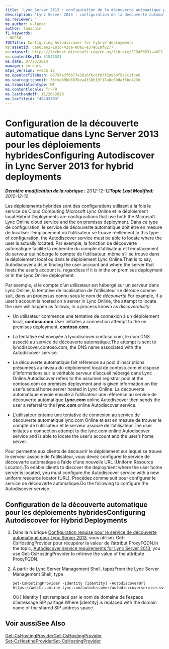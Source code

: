 ```yaml
---
title: 'Lync Server 2013 : configuration de la découverte automatique pour les déploiements hybrides'
description: 'Lync Server 2013 : configuration de la découverte automatique pour les déploiements hybrides.'
ms.reviewer: ''
ms.author: v-lanac
author: lanachin
f1.keywords:
- NOCSH
TOCTitle: Configuring Autodiscover for hybrid deployments
ms:assetid: ca605e62-181c-42ca-80a1-e37e610f8277
ms:mtpsurl: https://technet.microsoft.com/en-us/library/JJ945653(v=OCS.15)
ms:contentKeyID: 51541521
ms.date: 07/23/2014
manager: serdars
mtps_version: v=OCS.15
ms.openlocfilehash: e6797e3f6b77e3016f6cef87f2a930f5a7c1fce6
ms.sourcegitcommit: 36fee89bb887bea4f18b19f17a8c69daf5bc423d
ms.translationtype: MT
ms.contentlocale: fr-FR
ms.lasthandoff: 11/26/2020
ms.locfileid: "49433303"
---
```

# <a name="configuring-autodiscover-in-lync-server-2013-for-hybrid-deployments"></a><span data-ttu-id="fb6b2-103">Configuration de la découverte automatique dans Lync Server 2013 pour les déploiements hybrides</span><span class="sxs-lookup"><span data-stu-id="fb6b2-103">Configuring Autodiscover in Lync Server 2013 for hybrid deployments</span></span>

<div data-xmlns="http://www.w3.org/1999/xhtml">

<div class="topic" data-xmlns="http://www.w3.org/1999/xhtml" data-msxsl="urn:schemas-microsoft-com:xslt" data-cs="https://msdn.microsoft.com/">

<div data-asp="https://msdn2.microsoft.com/asp">



</div>

<div id="mainSection">

<div id="mainBody"><span data-ttu-id="fb6b2-104">

<span> </span></span><span class="sxs-lookup"><span data-stu-id="fb6b2-104">

<span> </span></span></span>

<span data-ttu-id="fb6b2-105">_**Dernière modification de la rubrique :** 2012-12-12_</span><span class="sxs-lookup"><span data-stu-id="fb6b2-105">_**Topic Last Modified:** 2012-12-12_</span></span>

<span data-ttu-id="fb6b2-106">Les déploiements hybrides sont des configurations utilisant à la fois le service de Cloud Computing Microsoft Lync Online et le déploiement local.</span><span class="sxs-lookup"><span data-stu-id="fb6b2-106">Hybrid Deployments are configurations that use both the Microsoft Lync Online cloud service and the on premises deployment.</span></span> <span data-ttu-id="fb6b2-107">Dans ce type de configuration, le service de découverte automatique doit être en mesure de localiser l’emplacement où l’utilisateur se trouve réellement.</span><span class="sxs-lookup"><span data-stu-id="fb6b2-107">In this type of configuration, the Autodiscover service must be able to locate where the user is actually located.</span></span> <span data-ttu-id="fb6b2-108">Par exemple, la fonction de découverte automatique facilite la recherche du compte d’utilisateur et l’emplacement du serveur qui héberge le compte de l’utilisateur, même s’il se trouve dans le déploiement local ou dans le déploiement Lync Online.</span><span class="sxs-lookup"><span data-stu-id="fb6b2-108">That is to say, Autodiscover aids in finding the user account and where the server that hosts the user’s account is, regardless if it is in the on premises deployment or in the Lync Online deployment.</span></span>

<span data-ttu-id="fb6b2-109">Par exemple, si le compte d’un utilisateur est hébergé sur un serveur dans Lync Online, la tentative de localisation de l’utilisateur se déroule comme suit, dans un processus connu sous le nom de *découverte*:</span><span class="sxs-lookup"><span data-stu-id="fb6b2-109">For example, if a user’s account is hosted on a server in Lync Online, the attempt to locate the user will happen as follows, in a process known as *discoverability*:</span></span>

  - <span data-ttu-id="fb6b2-110">Un utilisateur commence une tentative de connexion à un déploiement local, **contoso.com**.</span><span class="sxs-lookup"><span data-stu-id="fb6b2-110">User initiates a connection attempt to the on premises deployment, **contoso.com**.</span></span>

  - <span data-ttu-id="fb6b2-111">La tentative est envoyée à lyncdiscover.contoso.com, le nom DNS associé au service de découverte automatique.</span><span class="sxs-lookup"><span data-stu-id="fb6b2-111">The attempt is sent to lyncdiscover.contoso.com, the DNS name associated with the Autodiscover service.</span></span>

  - <span data-ttu-id="fb6b2-112">La découverte automatique fait référence au pool d’inscriptions présumées au niveau du déploiement local de contoso.com et dispose d’informations sur le véritable serveur d’accueil hébergé dans Lync Online.</span><span class="sxs-lookup"><span data-stu-id="fb6b2-112">Autodiscover refers to the assumed registrar pool at the contoso.com on premises deployment and is given information on the user’s actual home server hosted in Lync Online.</span></span> <span data-ttu-id="fb6b2-113">La découverte automatique envoie ensuite à l’utilisateur une référence au service de découverte automatique **Lync.com** online.</span><span class="sxs-lookup"><span data-stu-id="fb6b2-113">Autodiscover then sends the user a referral to the **lync.com** online Autodiscover service.</span></span>

  - <span data-ttu-id="fb6b2-114">L’utilisateur entame une tentative de connexion au service de découverte automatique lync.com Online et est en mesure de trouver le compte de l’utilisateur et le serveur associé de l’utilisateur.</span><span class="sxs-lookup"><span data-stu-id="fb6b2-114">The user initiates a connection attempt to the lync.com online Autodiscover service and is able to locate the user’s account and the user’s home server.</span></span>

<span data-ttu-id="fb6b2-115">Pour permettre aux clients de découvrir le déploiement sur lequel se trouve le serveur associé de l’utilisateur, vous devez configurer le service de découverte automatique à l’aide d’une nouvelle URL (Uniform Resource Locator).</span><span class="sxs-lookup"><span data-stu-id="fb6b2-115">To enable clients to discover the deployment where the user home server is located, you must configure the Autodiscover service with a new uniform resource locator (URL).</span></span> <span data-ttu-id="fb6b2-116">Procédez comme suit pour configurer le service de découverte automatique.</span><span class="sxs-lookup"><span data-stu-id="fb6b2-116">Do the following to configure the Autodiscover service.</span></span>

<div>

## <a name="configuring-autodiscover-for-hybrid-deployments"></a><span data-ttu-id="fb6b2-117">Configuration de la découverte automatique pour les déploiements hybrides</span><span class="sxs-lookup"><span data-stu-id="fb6b2-117">Configuring Autodiscover for Hybrid Deployments</span></span>

1.  <span data-ttu-id="fb6b2-118">Dans la rubrique [Configuration requise pour le service de découverte automatique pour Lync Server 2013](lync-server-2013-autodiscover-service-requirements.md), vous utilisez Get-CsHostingProvider pour récupérer la valeur de l’attribut ProxyFQDN.</span><span class="sxs-lookup"><span data-stu-id="fb6b2-118">In the topic, [Autodiscover service requirements for Lync Server 2013](lync-server-2013-autodiscover-service-requirements.md), you use Get-CsHostingProvider to retrieve the value of the attribute ProxyFQDN.</span></span>

2.  <span data-ttu-id="fb6b2-119">À partir de Lync Server Management Shell, tapez</span><span class="sxs-lookup"><span data-stu-id="fb6b2-119">From the Lync Server Management Shell, type</span></span>
    
        Set-CsHostingProvider -Identity [identity] -AutodiscoverUrl https://webdir.online.lync.com/autodiscover/autodisccoverservice.svc/root
    
    <span data-ttu-id="fb6b2-120">Où \[ Identity \] est remplacé par le nom de domaine de l’espace d’adressage SIP partagé.</span><span class="sxs-lookup"><span data-stu-id="fb6b2-120">Where \[identity\] is replaced with the domain name of the shared SIP address space.</span></span>

</div>

<div>

## <a name="see-also"></a><span data-ttu-id="fb6b2-121">Voir aussi</span><span class="sxs-lookup"><span data-stu-id="fb6b2-121">See Also</span></span>


[<span data-ttu-id="fb6b2-122">Get-CsHostingProvider</span><span class="sxs-lookup"><span data-stu-id="fb6b2-122">Get-CsHostingProvider</span></span>](https://docs.microsoft.com/powershell/module/skype/Get-CsHostingProvider)  
[<span data-ttu-id="fb6b2-123">Set-CsHostingProvider</span><span class="sxs-lookup"><span data-stu-id="fb6b2-123">Set-CsHostingProvider</span></span>](https://docs.microsoft.com/powershell/module/skype/Set-CsHostingProvider)  
  

<span data-ttu-id="fb6b2-124"></div>

</div>

<span> </span>

</div>

</div>

</span><span class="sxs-lookup"><span data-stu-id="fb6b2-124"></div>

</div>

<span> </span>

</div>

</div>

</span></span></div>

